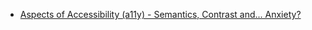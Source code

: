 - [Aspects of Accessibility (a11y) - Semantics, Contrast and... Anxiety?](https://sarajw.hashnode.dev/aspects-of-accessibility-a11y-semantics-contrast-and-anxiety)
